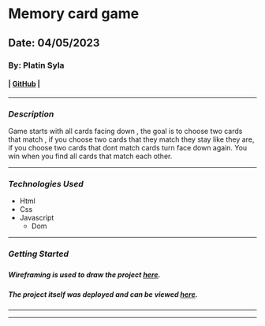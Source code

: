 # Memory card game
## Date: 04/05/2023

### By: Platin Syla 

####  | [GitHub](https://github.com/platinyy/game-one) |

---

### **_Description_**

Game starts with all cards facing down , the goal is to choose two cards that match , if you choose two cards that they match they stay like they are, if you choose two cards that dont match cards turn face down again. You win when you find all cards that match each other.

---
### **_Technologies Used_**

- Html
- Css
- Javascript
  - Dom

---

### **_Getting Started_**

##### 

##### Wireframing is used to draw the project [here](https://drive.google.com/file/d/1w0GvB9okQL_69BBgbapDW1CEEDzFscEQ/view?usp=sharing).

##### The project itself was deployed and can be viewed [here](https://app.diagrams.net/#G1w0GvB9okQL_69BBgbapDW1CEEDzFscEQ).

---








---

